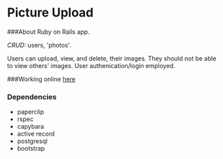 Picture Upload
===============

###About
Ruby on Rails app.

*CRUD:* users, 'photos'.

Users can upload, view, and delete, their images.  They should not be able to view others' images.  User authenication/login employed.

###Working online [here](http://picture-upload-with-delete.herokuapp.com/)

### Dependencies
* paperclip
* rspec
* capybara
* active record
* postgresql
* bootstrap
